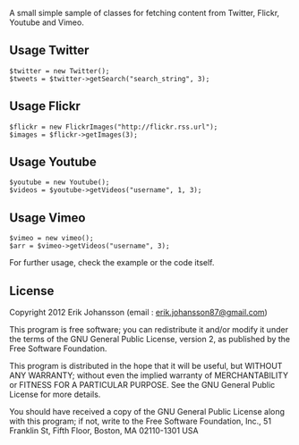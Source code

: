 A small simple sample of classes for fetching content from Twitter, Flickr, Youtube and Vimeo.

## Usage Twitter
    $twitter = new Twitter();            
    $tweets = $twitter->getSearch("search_string", 3);
    
## Usage Flickr
    $flickr = new FlickrImages("http://flickr.rss.url");                
    $images = $flickr->getImages(3);
    
## Usage Youtube
    $youtube = new Youtube();
    $videos = $youtube->getVideos("username", 1, 3);
    
## Usage Vimeo
    $vimeo = new vimeo();
    $arr = $vimeo->getVideos("username", 3);
    
For further usage, check the example or the code itself.

## License
Copyright 2012  Erik Johansson  (email : erik.johansson87@gmail.com)

This program is free software; you can redistribute it and/or modify
it under the terms of the GNU General Public License, version 2, as 
published by the Free Software Foundation.

This program is distributed in the hope that it will be useful,
but WITHOUT ANY WARRANTY; without even the implied warranty of
MERCHANTABILITY or FITNESS FOR A PARTICULAR PURPOSE.  See the
GNU General Public License for more details.

You should have received a copy of the GNU General Public License
along with this program; if not, write to the Free Software
Foundation, Inc., 51 Franklin St, Fifth Floor, Boston, MA  02110-1301  USA